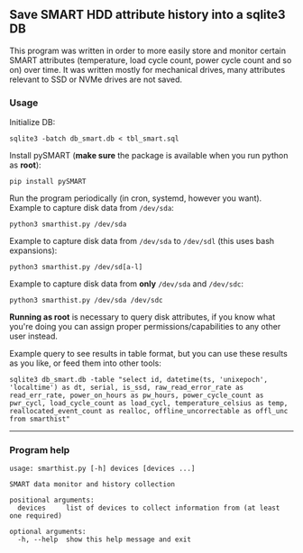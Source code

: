 ## Save SMART HDD attribute history into a sqlite3 DB
This program was written in order to more easily store and monitor certain SMART attributes (temperature, load cycle count, power cycle count and so on) over time. It was written mostly for mechanical drives, many attributes relevant to SSD or NVMe drives are not saved.

### Usage

Initialize DB:

`sqlite3 -batch db_smart.db < tbl_smart.sql`

Install pySMART (**make sure** the package is available when you run python as **root**):

`pip install pySMART`

Run the program periodically (in cron, systemd, however you want). Example to capture disk data from `/dev/sda`:

`python3 smarthist.py /dev/sda`

Example to capture disk data from `/dev/sda` to `/dev/sdl` (this uses bash expansions):

`python3 smarthist.py /dev/sd[a-l]`


Example to capture disk data from **only** `/dev/sda` and `/dev/sdc`:

`python3 smarthist.py /dev/sda /dev/sdc`

**Running as root** is necessary to query disk attributes, if you know what you're doing you can assign proper permissions/capabilities to any other user instead.

Example query to see results in table format, but you can use these results as you like, or feed them into other tools:

```
sqlite3 db_smart.db -table "select id, datetime(ts, 'unixepoch', 'localtime') as dt, serial, is_ssd, raw_read_error_rate as read_err_rate, power_on_hours as pw_hours, power_cycle_count as pwr_cycl, load_cycle_count as load_cycl, temperature_celsius as temp, reallocated_event_count as realloc, offline_uncorrectable as offl_unc from smarthist"
```

---

### Program help
```
usage: smarthist.py [-h] devices [devices ...]

SMART data monitor and history collection

positional arguments:
  devices     list of devices to collect information from (at least one required)

optional arguments:
  -h, --help  show this help message and exit

```
